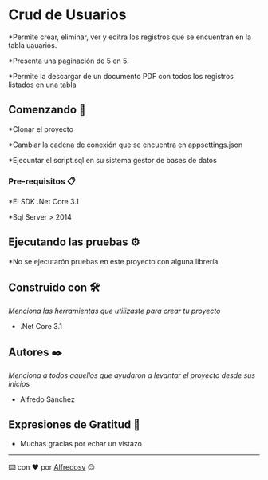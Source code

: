 # Crud de Usuarios

*Permite crear, eliminar, ver y editra los registros que se encuentran en la tabla uauarios.

*Presenta una paginación de 5 en 5.

*Permite la descargar de un documento PDF con todos los registros listados en una tabla

## Comenzando 🚀

*Clonar el proyecto

*Cambiar la cadena de conexión que se encuentra en appsettings.json

*Ejecuntar el script.sql en su sistema gestor de bases de datos


### Pre-requisitos 📋

*El SDK .Net Core 3.1

*Sql Server > 2014



## Ejecutando las pruebas ⚙️

*No se ejecutarón pruebas en este proyecto con alguna librería



## Construido con 🛠️

_Menciona las herramientas que utilizaste para crear tu proyecto_

* .Net  Core 3.1


## Autores ✒️

_Menciona a todos aquellos que ayudaron a levantar el proyecto desde sus inicios_

* Alfredo Sánchez


## Expresiones de Gratitud 🎁

* Muchas gracias por echar un vistazo

---
⌨️ con ❤️ por [Alfredosv](https://github.com/AlfredoSV) 😊
